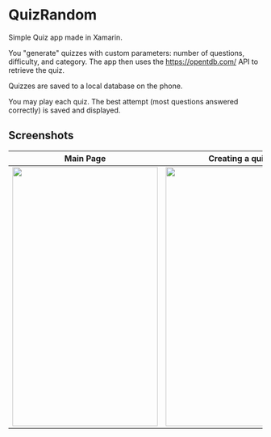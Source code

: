 # QuizRandom

Simple Quiz app made in Xamarin.

You "generate" quizzes with custom parameters: number of questions, difficulty, and category. The app then uses the https://opentdb.com/ API to retrieve the quiz.

Quizzes are saved to a local database on the phone.

You may play each quiz. The best attempt (most questions answered correctly) is saved and displayed.

## Screenshots

| Main Page | Creating a quiz | Quiz information and results | In-game
| -- | -- | -- | -- |
| [<img src="https://user-images.githubusercontent.com/9514529/155360717-7e64719b-f548-4d60-b030-5972d7f985a7.png" height="512" width="288"/>](main-demo)                          | [<img src="https://user-images.githubusercontent.com/9514529/155360718-1dbc6534-8c0d-42bb-89b8-86c0b19fe831.png" height="512" width="288"/>](new-auto-demo)                      | [<img src="https://user-images.githubusercontent.com/9514529/155360722-e9a02601-09de-439a-b89e-021c81d3675e.png" height="512" width="288"/>](info-demo)                          | [<img src="https://user-images.githubusercontent.com/9514529/155360706-f813b0fb-53fe-44af-8417-a9d876f39d47.png" height="512" width="288"/>](playing-demo)                        |

